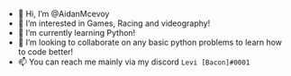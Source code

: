 - 👋 Hi, I’m @AidanMcevoy
- 👀 I’m interested in Games, Racing and videography!
- 🌱 I’m currently learning Python!
- 💞️ I’m looking to collaborate on any basic python problems to learn how to code better!
- 📫 You can reach me mainly via my discord `Levi [Bacon]#0001`

<!---
AidanMcevoy/AidanMcevoy is a ✨ special ✨ repository because its `README.md` (this file) appears on your GitHub profile.
You can click the Preview link to take a look at your changes.
--->
